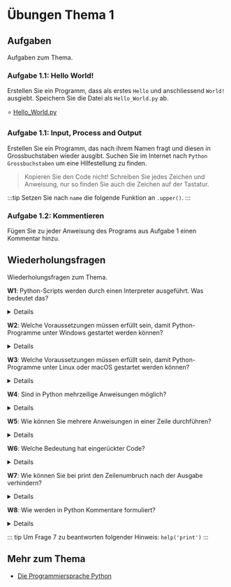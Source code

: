 # Übungen Thema 1

## Aufgaben

Aufgaben zum Thema.

### Aufgabe 1.1: Hello World!

Erstellen Sie ein Programm, dass als erstes `Hello` und anschliessend `World!` ausgiebt. Speichern Sie die Datei als `Hello_World.py` ab.

⭐ [Hello_World.py](./Hello_World.py)

### Aufgabe 1.1: Input, Process and Output

Erstellen Sie ein Programm, das nach ihrem Namen fragt und diesen in Grossbuchstaben wieder ausgibt. Suchen Sie im Internet nach `Python Grossbuchstaben` um eine HIlfestellung zu finden.

> Kopieren Sie den Code nicht! Schreiben Sie jedes Zeichen und Anweisung, nur so finden Sie auch die Zeichen auf der Tastatur. 

:::tip
Setzen Sie nach `name` die folgende Funktion an `.upper()`. 
:::

### Aufgabe 1.2: Kommentieren

Fügen Sie zu jeder Anweisung des Programs aus Aufgabe 1 einen Kommentar hinzu.

## Wiederholungsfragen

Wiederholungsfragen zum Thema.

**W1**: Python-Scripts werden durch einen Interpreter ausgeführt. Was bedeutet das?

<details>
Python-Scripts müssen vor der Ausführung nicht kompiliert werden. Stattdessen liest python.exe bzw. python3 den Code (also gewissermaßen einen Text mit Python-Anweisungen) direkt aus der Script-Datei und führt ihn aus. python.exe bzw. python3 werden deswegen als Interpreter bezeichnet.
</details>

**W2**: Welche Voraussetzungen müssen erfüllt sein, damit Python-Programme unter Windows gestartet werden können?

<details>
Das Python-Script muss die Endung *.py aufweisen. Außerdem muss natürlich Python (also das Programm python.exe) installiert sein.
</details>

**W3**: Welche Voraussetzungen müssen erfüllt sein, damit Python-Programme unter Linux oder macOS gestartet werden können?

<details>
Das Shebang muss im Datei Header sein.
Die Datei muss ausführbar sein (chmod +x)
Python installiert und das Skript ist im Arbeitsordner.
</details>

**W4**: Sind in Python mehrzeilige Anweisungen möglich?

<details>
Mehrzeilige Anweisungen sind möglich. Bei offenen Klammern ist in mehrzeiligen Anweisungen nicht einmal eine Kennzeichnung notwendig. Wenn aus der Struktur des Codes hingegen nicht klar hervorgeht, dass die aktuelle Zeile unvollständig ist und in der nächsten Zeile fortgesetzt wird, dann müssen Sie das Zeichen \ als Indikator für die mehrzeilige Konstruktion verwenden.
</details>

**W5**: Wie können Sie mehrere Anweisungen in einer Zeile durchführen?

<details>
Um mehrere Anweisungen in einer Zeile auszuführen, trennen Sie Sie durch Semikola – also z. B. a=3; print(a).
</details>

**W6**: Welche Bedeutung hat eingerückter Code?

<details>
In Python wird die Struktur von Code in Verzweigungen, Schleifen und Funktionen nicht durch geschwungene Klammern definiert, sondern durch Einrückungen. Die Einrückungen sind daher zwingend erforderlich. Die übliche Einrücktiefe beträgt vier Zeichen pro Ebene.
</details>

**W7**: Wie können Sie bei print den Zeilenumbruch nach der Ausgabe verhindern?

<details>
print(x, end='') gibt den Inhalt der Variablen x ohne einen nachfolgenden Zeilenumbruch aus.
</details>

**W8**: Wie werden in Python Kommentare formuliert?

<details>
Kommentare werden in Python mit dem Zeichen # eingeleitet und gelten bis zum Ende der Zeile. Mehrzeilige Kommentare beginnen wie mehrzeilige Zeichenketten mit """ und enden mit """.
</details>

::: tip
Um Frage 7 zu beantworten folgender Hinweis: `help('print')`
:::

## Mehr zum Thema

* [Die Programmiersprache Python](http://openbook.rheinwerk-verlag.de/python/02_001.html#u2)